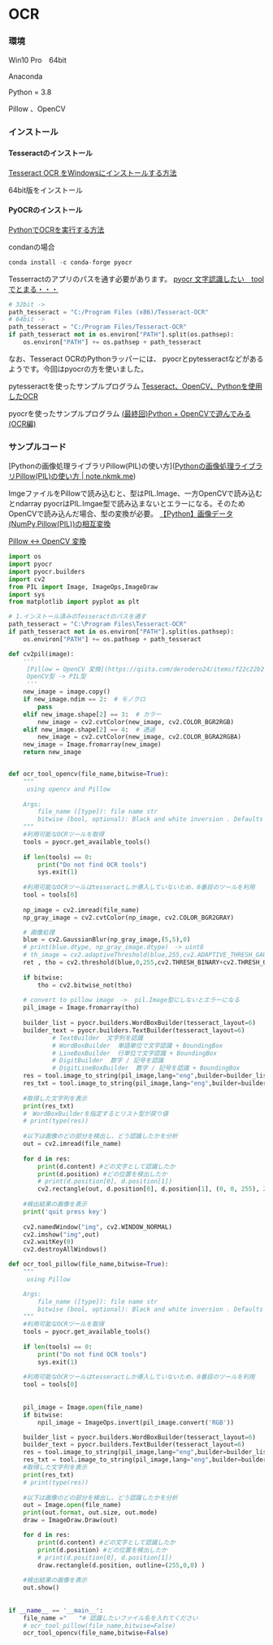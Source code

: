 # OCR

### 環境

Win10 Pro　64bit

Anaconda

Python = 3.8

Pillow 、OpenCV



### インストール

#### Tesseractのインストール

[Tesseract OCR をWindowsにインストールする方法](https://gammasoft.jp/blog/tesseract-ocr-install-on-windows/)

64bit版をインストール
#### PyOCRのインストール

[PythonでOCRを実行する方法](https://gammasoft.jp/blog/ocr-by-python/)

condanの場合

```python
conda install -c conda-forge pyocr
```

Tesserractのアプリのパスを通す必要があります。
[pyocr 文字認識したい　tool でとまる・・・](https://teratail.com/questions/249618)

```python
# 32bit ->
path_tesseract = "C:/Program Files (x86)/Tesseract-OCR"
# 64bit ->
path_tesseract = "C:/Program Files/Tesseract-OCR"
if path_tesseract not in os.environ["PATH"].split(os.pathsep):
    os.environ["PATH"] += os.pathsep + path_tesseract
```

なお、Tesseract OCRのPythonラッパーには、
pyocrとpytesseractなどがあるようです。今回はpyocrの方を使いました。

pytesseractを使ったサンプルプログラム
[Tesseract、OpenCV、Pythonを使用したOCR](https://ichi.pro/tesseract-opencv-python-o-shiyoshita-ocr-231743215466598)

pyocrを使ったサンプルプログラム
[(最終回)Python + OpenCVで遊んでみる(OCR編)](https://itport.cloud/?p=8326)


### サンプルコード

[Pythonの画像処理ライブラリPillow(PIL)の使い方]([Pythonの画像処理ライブラリPillow(PIL)の使い方 | note.nkmk.me](https://note.nkmk.me/python-pillow-basic/))

ImgeファイルをPillowで読み込むと、型はPIL.Image、一方OpenCVで読み込むとndarray
pyocrはPIL.Imgae型で読み込まないとエラーになる。そのためOpenCVで読み込んだ場合、型の変換が必要。
[【Python】画像データ(NumPy,Pillow(PIL))の相互変換](https://imagingsolution.net/program/python/numpy/python_numpy_pillow_image_convert/)

[Pillow ↔ OpenCV 変換](https://qiita.com/derodero24/items/f22c22b22451609908ee)

```python
import os
import pyocr
import pyocr.builders
import cv2
from PIL import Image, ImageOps,ImageDraw
import sys
from matplotlib import pyplot as plt

# 1.インストール済みのTesseractのパスを通す
path_tesseract = "C:\Program Files\Tesseract-OCR"
if path_tesseract not in os.environ["PATH"].split(os.pathsep):
    os.environ["PATH"] += os.pathsep + path_tesseract

def cv2pil(image):
    '''
     [Pillow ↔ OpenCV 変換](https://qiita.com/derodero24/items/f22c22b22451609908ee)
     OpenCV型 -> PIL型 
     '''
    new_image = image.copy()
    if new_image.ndim == 2:  # モノクロ
        pass
    elif new_image.shape[2] == 3:  # カラー
        new_image = cv2.cvtColor(new_image, cv2.COLOR_BGR2RGB)
    elif new_image.shape[2] == 4:  # 透過
        new_image = cv2.cvtColor(new_image, cv2.COLOR_BGRA2RGBA)
    new_image = Image.fromarray(new_image)
    return new_image


def ocr_tool_opencv(file_name,bitwise=True):
    """
     using opencv and Pillow
     
    Args:
        file_name ([type]): file name str
        bitwise (bool, optional): Black and white inversion . Defaults to True.
    """
    #利用可能なOCRツールを取得
    tools = pyocr.get_available_tools()
 
    if len(tools) == 0:
        print("Do not find OCR tools")
        sys.exit(1)
    
    #利用可能なOCRツールはtesseractしか導入していないため、0番目のツールを利用
    tool = tools[0]
    
    np_image = cv2.imread(file_name) 
    np_gray_image = cv2.cvtColor(np_image, cv2.COLOR_BGR2GRAY)

    # 画像処理
    blue = cv2.GaussianBlur(np_gray_image,(5,5),0)
    # print(blue.dtype, np_gray_image.dtype)　-> uint8
    # th_image = cv2.adaptiveThreshold(blue,255,cv2.ADAPTIVE_THRESH_GAUSSIAN_C,cv2.THRESH_BINARY,11,2)
    ret , tho = cv2.threshold(blue,0,255,cv2.THRESH_BINARY+cv2.THRESH_OTSU)
    
    if bitwise:
        tho = cv2.bitwise_not(tho)
    
    # convert to pillow image　->  pil.Image型にしないとエラーになる
    pil_image = Image.fromarray(tho)
    
    builder_list = pyocr.builders.WordBoxBuilder(tesseract_layout=6)
    builder_text = pyocr.builders.TextBuilder(tesseract_layout=6) 
            # TextBuilder  文字列を認識  
            # WordBoxBuilder  単語単位で文字認識 + BoundingBox  
            # LineBoxBuilder  行単位で文字認識 + BoundingBox  
            # DigitBuilder  数字 / 記号を認識
            # DigitLineBoxBuilder  数字 / 記号を認識 + BoundingBox  
    res = tool.image_to_string(pil_image,lang="eng",builder=builder_list)
    res_txt = tool.image_to_string(pil_image,lang="eng",builder=builder_text)
    
    #取得した文字列を表示
    print(res_txt)
    #　WordBoxBuilderを指定するとリスト型が戻り値
    # print(type(res))
    
    #以下は画像のどの部分を検出し、どう認識したかを分析
    out = cv2.imread(file_name)
    
    for d in res:
        print(d.content) #どの文字として認識したか
        print(d.position) #どの位置を検出したか
        # print(d.position[0], d.position[1])
        cv2.rectangle(out, d.position[0], d.position[1], (0, 0, 255), 2) #検出した箇所を囲む
        
    #検出結果の画像を表示
    print('quit press key')
    
    cv2.namedWindow("img", cv2.WINDOW_NORMAL)
    cv2.imshow("img",out)
    cv2.waitKey(0)
    cv2.destroyAllWindows()   

def ocr_tool_pillow(file_name,bitwise=True):
    """
     using Pillow

    Args:
        file_name ([type]): file name str
        bitwise (bool, optional): Black and white inversion . Defaults to True.
    """
    #利用可能なOCRツールを取得
    tools = pyocr.get_available_tools()
 
    if len(tools) == 0:
        print("Do not find OCR tools")
        sys.exit(1)
    
    #利用可能なOCRツールはtesseractしか導入していないため、0番目のツールを利用
    tool = tools[0]
    
   
    pil_image = Image.open(file_name)
    if bitwise:
        npil_image = ImageOps.invert(pil_image.convert('RGB'))

    builder_list = pyocr.builders.WordBoxBuilder(tesseract_layout=6)
    builder_text = pyocr.builders.TextBuilder(tesseract_layout=6) 
    res = tool.image_to_string(pil_image,lang="eng",builder=builder_list)
    res_txt = tool.image_to_string(pil_image,lang="eng",builder=builder_text)
    #取得した文字列を表示
    print(res_txt)
    # print(type(res))
    
    #以下は画像のどの部分を検出し、どう認識したかを分析
    out = Image.open(file_name)
    print(out.format, out.size, out.mode)
    draw = ImageDraw.Draw(out)

    for d in res:
        print(d.content) #どの文字として認識したか
        print(d.position) #どの位置を検出したか
        # print(d.position[0], d.position[1])
        draw.rectangle(d.position, outline=(255,0,0) )
    
    #検出結果の画像を表示
    out.show()
    
             
if __name__ == '__main__':
    file_name ="　　"# 認識したいファイル名を入れてください
    # ocr_tool_pillow(file_name,bitwise=False)
    ocr_tool_opencv(file_name,bitwise=False)
```

